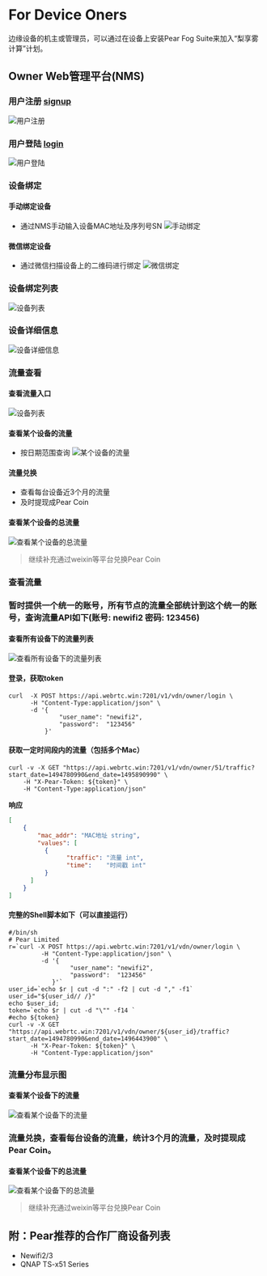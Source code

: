 # For Device Oners

 边缘设备的机主或管理员，可以通过在设备上安装Pear Fog Suite来加入“梨享雾计算”计划。

## Owner Web管理平台(NMS)

### 用户注册 [signup](https://nms.webrtc.win/site/signup)
![用户注册](fig/owner/nms_signup.png)

### 用户登陆 [login](https://nms.webrtc.win/site/login)
![用户登陆](fig/owner/nms_login.png)

### 设备绑定
#### 手动绑定设备
- 通过NMS手动输入设备MAC地址及序列号SN
![手动绑定](fig/owner/hand_bind.png)

#### 微信绑定设备
- 通过微信扫描设备上的二维码进行绑定
![微信绑定](fig/wechat_bind.png)

### 设备绑定列表
![设备列表](fig/owner/node_state.png)

### 设备详细信息
![设备详细信息](fig/owner/single_node_state.png)

### 流量查看
#### 查看流量入口
![设备列表](fig/owner/traffic_list.png)

#### 查看某个设备的流量
- 按日期范围查询
![某个设备的流量](fig/owner/traffic.png)

#### 流量兑换
- 查看每台设备近3个月的流量
- 及时提现成Pear Coin

#### 查看某个设备的总流量
![查看某个设备的总流量](fig/owner/total_traffic.png)

> 继续补充通过weixin等平台兑换Pear Coin

### 查看流量
### 暂时提供一个统一的账号，所有节点的流量全部统计到这个统一的账号，查询流量API如下(账号: newifi2 密码: 123456)
#### 查看所有设备下的流量列表
![查看所有设备下的流量列表](fig/owner/traffic_list.png)

#### 登录，获取token
```  shell
curl  -X POST https://api.webrtc.win:7201/v1/vdn/owner/login \
      -H "Content-Type:application/json" \
      -d '{
              "user_name": "newifi2",
              "password":  "123456"
          }'

```
#### 获取一定时间段内的流量（包括多个Mac）
``` shell
curl -v -X GET "https://api.webrtc.win:7201/v1/vdn/owner/51/traffic?start_date=1494780990&end_date=1495890990" \
    -H "X-Pear-Token: ${token}" \
    -H "Content-Type:application/json" 
```

**响应**
``` json
[
    {
        "mac_addr": "MAC地址 string",
        "values": [
          {
                "traffic": "流量 int",
                "time":    "时间戳 int"
          }
      ]
    }
]
```

#### 完整的Shell脚本如下（可以直接运行）
``` shell
#/bin/sh
# Pear Limited
r=`curl -X POST https://api.webrtc.win:7201/v1/vdn/owner/login \
         -H "Content-Type:application/json" \
         -d '{
                 "user_name": "newifi2",
                 "password":  "123456"
            }'`
user_id=`echo $r | cut -d ":" -f2 | cut -d "," -f1`
user_id="${user_id// /}"
echo $user_id;
token=`echo $r | cut -d "\"" -f14 `
#echo ${token}
curl -v -X GET "https://api.webrtc.win:7201/v1/vdn/owner/${user_id}/traffic?start_date=1494780990&end_date=1496443900" \ 
      -H "X-Pear-Token: ${token}" \
      -H "Content-Type:application/json" 
```
### 流量分布显示图
#### 查看某个设备下的流量
![查看某个设备下的流量](fig/owner/traffic.png)

### 流量兑换，查看每台设备的流量，统计3个月的流量，及时提现成Pear Coin。
#### 查看某个设备下的总流量
![查看某个设备下的总流量](fig/owner/total_traffic.png)

> 继续补充通过weixin等平台兑换Pear Coin

## 附：Pear推荐的合作厂商设备列表
- Newifi2/3
- QNAP TS-x51 Series